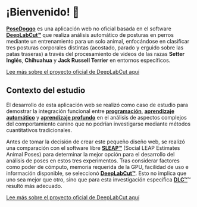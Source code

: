 # ¡Bienvenido! 👋

**[PoseDoggo](https://github.com/galaxiahfast/WebAppDLC/blob/main/README.md)** es una aplicación web no oficial basada en el software **[DeepLabCut™️](https://deeplabcut.github.io/DeepLabCut/README.html)** que realiza análisis automático de posturas en perros mediante un entrenamiento para un solo animal, enfocándose en clasificar tres posturas corporales distintas (acostado, parado y erguido sobre las patas traseras) a través del procesamiento de videos de las razas **Setter Inglés**, **Chihuahua** y **Jack Russell Terrier** en entornos específicos.

[Lee más sobre el proyecto oficial de DeepLabCut aquí](https://github.com/DeepLabCut/DeepLabCut)

## Contexto del estudio

El desarrollo de esta aplicación web se realizó como caso de estudio para demostrar la integración funcional entre **[programación](https://www.w3schools.com/programming/prog_programming.php)**, **[aprendizaje automático](https://www.ibm.com/mx-es/think/topics/machine-learning)** y **[aprendizaje profundo](https://www.ibm.com/es-es/think/topics/deep-learning)** en el análisis de aspectos complejos del comportamiento canino que no podrían investigarse mediante métodos cuantitativos tradicionales.

Antes de tomar la decisión de crear este pequeño diseño web, se realizó una comparación con el software libre **[SLEAP™](https://sleap.ai/)** (Social LEAP Estimates Animal Poses) para determinar la mejor opción para el desarrollo del análisis de poses en estos tres experimentos. Tras considerar factores como poder de cómputo, memoria requerida de la GPU, facilidad de uso e información disponible, se seleccionó **[DeepLabCut™️](https://deeplabcut.github.io/DeepLabCut/README.html)**. Esto no implica que uno sea mejor que otro, sino que para esta investigación específica **[DLC™️](https://deeplabcut.github.io/DeepLabCut/README.html)**™️ resultó más adecuado.

[Lee más sobre el proyecto oficial de DeepLabCut aquí](https://sleap.ai/)
